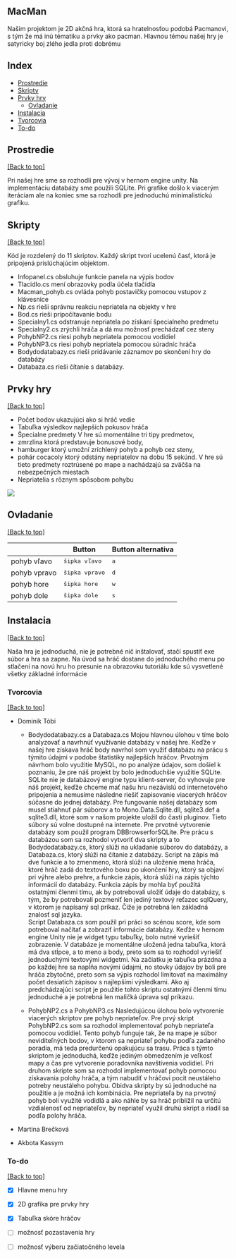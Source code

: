 ## MacMan

Našim projektom je 2D akčná hra, ktorá sa hratelnosťou podobá Pacmanovi, s tým že má inú tématiku a prvky ako pacman.
Hlavnou témou našej hry je satyricky boj zlého jedla proti dobrému

## Index

- [Prostredie](https://github.com/BlackIstic/NomNom#prostredie)
- [Skripty](https://github.com/BlackIstic/NomNom#skripty)
- [Prvky hry](https://github.com/BlackIstic/NomNom#prvky-hry)
  - [Ovladanie](https://github.com/BlackIstic/NomNom#ovladanie)
- [Instalacia](https://github.com/BlackIstic/NomNom#instalacia)
- [Tvorcovia](https://github.com/BlackIstic/NomNom#tvorcovia)
- [To-do](https://github.com/BlackIstic/NomNom#to-do)


## Prostredie

[[Back to top]](https://github.com/BlackIstic/NomNom#index)

Pri našej hre sme sa rozhodli pre vývoj v hernom engine unity.
Na implementáciu databázy sme použili SQLite. 
Pri grafike došlo k viacerým iteráciam ale na koniec sme sa rozhodli pre jednoduchú minimalistickú grafiku.

## Skripty
[[Back to top]](https://github.com/BlackIstic/NomNom#index)

Kód je rozdelený do 11 skriptov.
 Každý skript tvorí ucelenú časť, ktorá je pripojená prislúchajúcim objektom. 
 - Infopanel.cs obsluhuje funkcie panela na výpis bodov 
 - Tlacidlo.cs mení obrazovky podla účela tlačidla
 - Macman_pohyb.cs ovláda pohyb postavičky pomocou vstupov z klávesnice
 - Np.cs rieši správnu reakciu nepriatela na objekty v hre 
 - Bod.cs rieši pripočítavanie bodu
 - Specialny1.cs odstranuje nepriatela po získaní špecialneho predmetu
 - Specialny2.cs zrýchli hráča a dá mu možnosť prechádzať cez steny
 - PohybNP2.cs riesi pohyb nepriatela pomocou vodidiel
 - PohybNP3.cs riesi pohyb nepriatela pomocou súradníc hráča
 - Bodydodatabazy.cs rieši pridávanie záznamov po skončení hry do databázy 
 - Databaza.cs rieši čítanie s databázy.
 
## Prvky hry

[[Back to top]](https://github.com/BlackIstic/NomNom#index)

- Počet bodov ukazujúci ako si hráč vedie
- Tabuľka výsledkov najlepších pokusov hráča
- Špecialne predmety
 V hre sú momentálne tri tipy predmetov, 
 - zmrzlina ktorá predstavuje bonusové body, 
 - hamburger ktorý umožní zríchlený pohyb a pohyb cez steny, 
 - pohár cocacoly ktorý odstány nepriatelov na dobu 15 sekúnd. 
 V hre sú tieto predmety roztrúsené po mape a nachádzajú sa zväčša na nebezpečných miestach
- Nepriatelia s rôznym spôsobom pohybu

![](hra.gif)

## Ovladanie

[[Back to top]](https://github.com/BlackIstic/NomNom#index)

|              | Button              		 | Button  alternativa |
|--------------|-----------------------------|---------------------|
| pohyb vľavo  | <kbd>šipka vľavo</kbd>      | <kbd>a</kbd>        |
| pohyb vpravo | <kbd>šipka vpravo</kbd>     | <kbd>d</kbd>        |
| pohyb hore   | <kbd>šipka hore</kbd> 		 | <kbd>w</kbd>        |
| pohyb dole   | <kbd>šipka dole</kbd>     	 | <kbd>s</kbd>        |

## Instalacia

[[Back to top]](https://github.com/BlackIstic/NomNom#index)

 Naša hra je jednoduchá, nie je potrebné nič inštalovať, stačí spustiť exe súbor a hra sa zapne.
 Na úvod sa hráč dostane do jednoduchého menu po stlačení na novú hru ho presunie na obrazovku tutoriálu kde sú vysvetlené všetky základné informácie
 

### Tvorcovia

[[Back to top]](https://github.com/BlackIstic/NomNom#index)

- Dominik Tóbi

  - Bodydodatabazy.cs a Databaza.cs
  Mojou hlavnou úlohou v tíme bolo analyzovať a navrhnúť využívanie databázy v našej hre. Keďže v našej hre získava hráč body navrhol som využiť databázu na prácu s týmito údajmi v podobe štatistiky najlepších hráčov. Prvotným návrhom bolo využitie MySQL, no po analýze údajov, som došiel k poznaniu, že pre náš projekt by bolo jednoduchšie využitie SQLite. SQLite nie je databázový engine typu klient-server, čo vyhovuje pre náš projekt, keďže chceme mať našu hru nezávislú od internetového pripojenia a nemusíme následne riešiť zapisovanie viacerých hráčov súčasne do jednej databázy. Pre fungovanie našej databázy som musel stiahnuť pár súborov a to Mono.Data.Sqlite.dll, sqlite3.def a sqlite3.dll, ktoré som v našom projekte uložil do časti pluginov. Tieto súbory sú volne dostupné na internete. Pre prvotné vytvorenie databázy som použil program DBBrowserforSQLite. 
Pre prácu s databázou som sa rozhodol vytvoriť dva skripty a to Bodydodatabazy.cs, ktorý slúži na ukladanie súborov do databázy, a Databaza.cs, ktorý slúži na čítanie z databázy.
Script na zápis má dve funkcie a to zmenmeno, ktorá slúži na uloženie mena hráča, ktoré hráč zadá do textového boxu po ukončení hry, ktorý sa objaví pri výhre alebo prehre, a funkcie zápis, ktorá slúži na zápis týchto informácií do databázy. Funkcia zápis by mohla byť použitá ostatnými členmi tímu, ak by potrebovali uložiť údaje do databázy, s tým, že by potrebovali pozmeniť len jediný textový reťazec sqlQuery, v ktorom je napísaný sql príkaz. Čiže je potrebná len základná znalosť sql jazyka.    
Script Databaza.cs som použil pri práci so scénou score, kde som potreboval načítať a zobraziť informácie databázy. Keďže v hernom engine Unity nie je widget typu tabuľky, bolo nutné vyriešiť zobrazenie. V databáze je momentálne uložená jedna tabuľka, ktorá má dva stĺpce, a to meno a body, preto som sa to rozhodol vyriešiť jednoduchými textovými widgetmi. Na začiatku je tabuľka prázdna a po každej hre sa napĺňa novými údajmi, no stovky údajov by boli pre hráča zbytočné, preto som sa výpis rozhodol limitovať na maximálny počet desiatich zápisov s najlepšími výsledkami. Ako aj predchádzajúci script je použitie tohto skriptu ostatnými členmi tímu jednoduché a je potrebná len maličká úprava sql príkazu.  

  - PohybNP2.cs a PohybNP3.cs
  Nasledujúcou úlohou bolo vytvorenie viacerých skriptov pre pohyb nepriateľov. 
Pre prvý skript PohybNP2.cs som sa rozhodol implementovať pohyb nepriateľa pomocou vodidiel. Tento pohyb funguje tak, že na mape je súbor neviditeľných bodov, v ktorom sa nepriateľ pohybu podľa zadaného poradia, má teda predurčenú opakujúcu sa trasu. Práca s týmto skriptom je jednoduchá, keďže jediným obmedzením je veľkosť mapy a čas pre vytvorenie poradovníka navštívenia vodidiel. Pri druhom skripte som sa rozhodol implementovať pohyb pomocou získavania polohy hráča, a tým nabudiť v hráčovi pocit neustáleho potreby neustáleho pohybu. 	Obidva skripty by sú jednoduché na použitie a je možná ich kombinácia. Pre nepriateľa by na prvotný pohyb boli využité vodidlá a ako náhle by sa hráč priblížil na určitú vzdialenosť od nepriateľov, by nepriateľ využil druhú skript a riadil sa podľa polohy hráča. 

- Martina Brečková
- Akbota Kassym

### To-do

[[Back to top]](https://github.com/BlackIstic/NomNom#index)

- [x] Hlavne menu hry
- [x] 2D grafika pre prvky hry
- [x] Tabuľka skóre hráčov
- [ ] možnosť pozastavenia hry
- [ ] možnosť výberu začiatočného levela




